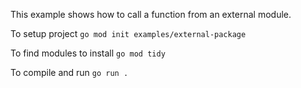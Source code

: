 This example shows how to call a function from an external module.

To setup project
`go mod init examples/external-package`

To find modules to install
`go mod tidy`

To compile and run
`go run .`
